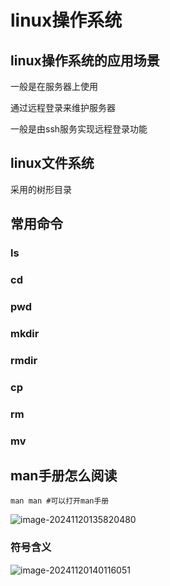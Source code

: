 # linux操作系统

## linux操作系统的应用场景

一般是在服务器上使用

通过远程登录来维护服务器

一般是由ssh服务实现远程登录功能

## linux文件系统

采用的树形目录

## 常用命令

### ls

### cd

### pwd

### mkdir

### rmdir

### cp

### rm

### mv

## man手册怎么阅读

```shell
man man #可以打开man手册
```

![image-20241120135820480](C:\Users\kaka\AppData\Roaming\Typora\typora-user-images\image-20241120135820480.png)

### 符号含义

![image-20241120140116051](C:\Users\kaka\AppData\Roaming\Typora\typora-user-images\image-20241120140116051.png)